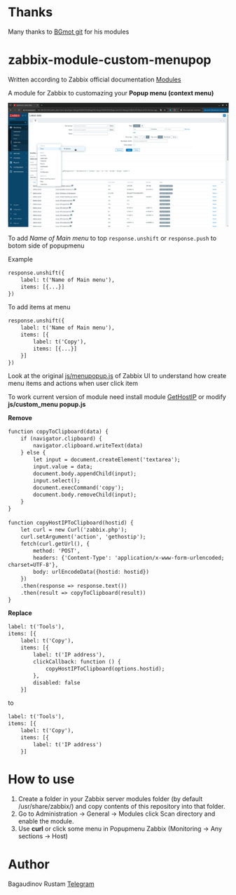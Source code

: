 # Thanks
Many thanks to [BGmot git](https://github.com/BGmot) for his modules

# zabbix-module-custom-menupop
Written according to Zabbix official documentation [Modules](https://www.zabbix.com/documentation/current/en/devel/modules/file_structure)

A module for Zabbix to customazing your **Popup menu (context menu)**

![Screenshot](/screenshots/zabbix-module-custom-menupop.png)

To add *Name of Main menu* to top `response.unshift` or `response.push` to botom side of popupmenu

Example
```
response.unshift({
    label: t('Name of Main menu'),
    items: [{...}]
})
```
To add items at menu
```
response.unshift({
    label: t('Name of Main menu'),
    items: [{
        label: t('Copy'),
        items: [{...}]
    }]
})
```
Look at the original [js/menupopup.js](https://git.zabbix.com/projects/ZBX/repos/zabbix/browse/ui/js/menupopup.js?at=refs%2Fheads%2Frelease%2F6.0) of Zabbix UI to understand how create menu items and actions when user click item

To work current version of module need install module [GetHostIP](https://github.com/DarkPh0eNixKrg/zabbix-module-get-host-ip) or modify **js/custom_menu popup.js**

**Remove**
```
function copyToClipboard(data) {
    if (navigator.clipboard) {
        navigator.clipboard.writeText(data)
    } else {
        let input = document.createElement('textarea');
        input.value = data;
        document.body.appendChild(input);
        input.select();
        document.execCommand('copy');
        document.body.removeChild(input);
    }
}

function copyHostIPToClipboard(hostid) {
    let curl = new Curl('zabbix.php');
    curl.setArgument('action', 'gethostip');
    fetch(curl.getUrl(), {
        method: 'POST',
        headers: {'Content-Type': 'application/x-www-form-urlencoded; charset=UTF-8'},
        body: urlEncodeData({hostid: hostid})
    })
    .then(response => response.text())
    .then(result => copyToClipboard(result))
}
```
**Replace**
```
label: t('Tools'),
items: [{
    label: t('Copy'),
    items: [{
        label: t('IP address'),
        clickCallback: function () {
            copyHostIPToClipboard(options.hostid);
        },
        disabled: false
    }]
```
to
```
label: t('Tools'),
items: [{
    label: t('Copy'),
    items: [{
        label: t('IP address')
    }]
```
# How to use
1. Create a folder in your Zabbix server modules folder (by default /usr/share/zabbix/) and copy contents of this repository into that folder.
2. Go to Administration -> General -> Modules click Scan directory and enable the module.
3. Use **curl** or click some menu in Popupmenu Zabbix (Monitoring -> Any sections -> Host)

# Author
Bagaudinov Rustam
[Telegram](https://t.me/DarkPh0eNix)
